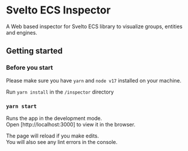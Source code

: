 # Svelto ECS Inspector

A Web based inspector for Svelto ECS library to visualize groups, entities and engines.

## Getting started

### Before you start

Please make sure you have `yarn` and `node v17` installed on your machine.

Run `yarn install` in the `/inspector` directory

### `yarn start`

Runs the app in the development mode.\
Open [http://localhost:3000] to view it in the browser.

The page will reload if you make edits.\
You will also see any lint errors in the console.
